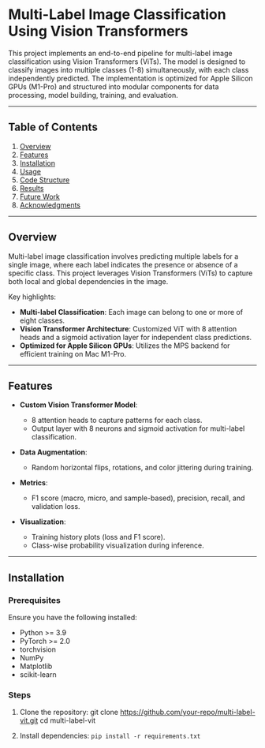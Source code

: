 # Multi-Label Image Classification Using Vision Transformers

This project implements an end-to-end pipeline for multi-label image classification using Vision Transformers (ViTs). The model is designed to classify images into multiple classes (1-8) simultaneously, with each class independently predicted. The implementation is optimized for Apple Silicon GPUs (M1-Pro) and structured into modular components for data processing, model building, training, and evaluation.

---

## **Table of Contents**
1. [Overview](#overview)
2. [Features](#features)
3. [Installation](#installation)
4. [Usage](#usage)
5. [Code Structure](#code-structure)
6. [Results](#results)
7. [Future Work](#future-work)
8. [Acknowledgments](#acknowledgments)

---

## **Overview**

Multi-label image classification involves predicting multiple labels for a single image, where each label indicates the presence or absence of a specific class. This project leverages Vision Transformers (ViTs) to capture both local and global dependencies in the image.

Key highlights:
- **Multi-label Classification**: Each image can belong to one or more of eight classes.
- **Vision Transformer Architecture**: Customized ViT with 8 attention heads and a sigmoid activation layer for independent class predictions.
- **Optimized for Apple Silicon GPUs**: Utilizes the MPS backend for efficient training on Mac M1-Pro.

---

## **Features**

- **Custom Vision Transformer Model**:
  - 8 attention heads to capture patterns for each class.
  - Output layer with 8 neurons and sigmoid activation for multi-label classification.
  
- **Data Augmentation**:
  - Random horizontal flips, rotations, and color jittering during training.

- **Metrics**:
  - F1 score (macro, micro, and sample-based), precision, recall, and validation loss.

- **Visualization**:
  - Training history plots (loss and F1 score).
  - Class-wise probability visualization during inference.

---

## **Installation**

### Prerequisites
Ensure you have the following installed:
- Python >= 3.9
- PyTorch >= 2.0
- torchvision
- NumPy
- Matplotlib
- scikit-learn

### Steps
1. Clone the repository:
git clone https://github.com/your-repo/multi-label-vit.git
cd multi-label-vit

2. Install dependencies:
```pip install -r requirements.txt```
